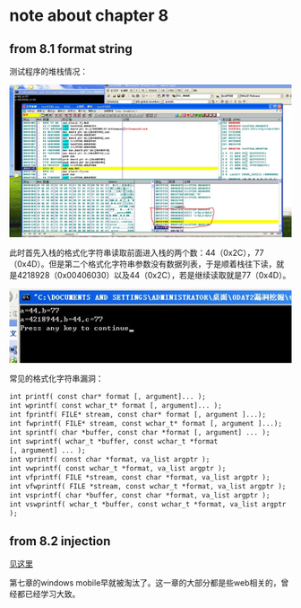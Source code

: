 # note about chapter 8
## from 8.1 format string
测试程序的堆栈情况：

![f_s1](./f_s1.JPG)

此时首先入栈的格式化字符串读取前面进入栈的两个数：44（0x2C），77（0x4D）。但是第二个格式化字符串参数没有数据列表，于是顺着栈往下读，就是4218928（0x00406030）以及44（0x2C），若是继续读取就是77（0x4D）。

![f_s2](./f_s2.JPG)

常见的格式化字符串漏洞：
```
int printf( const char* format [, argument]... );
int wprintf( const wchar_t* format [, argument]... );
int fprintf( FILE* stream, const char* format [, argument ]...);
int fwprintf( FILE* stream, const wchar_t* format [, argument ]...);
int sprintf( char *buffer, const char *format [, argument] ... );
int swprintf( wchar_t *buffer, const wchar_t *format
[, argument] ... );
int vprintf( const char *format, va_list argptr );
int vwprintf( const wchar_t *format, va_list argptr );
int vfprintf( FILE *stream, const char *format, va_list argptr );
int vfwprintf( FILE *stream, const wchar_t *format, va_list argptr );
int vsprintf( char *buffer, const char *format, va_list argptr );
int vswprintf( wchar_t *buffer, const wchar_t *format, va_list argptr );
```

## from 8.2 injection
[见这里](https://github.com/Ivoripuion/Thoughts/blob/master/web/sqlInjec_note.md)

第七章的windows mobile早就被淘汰了。这一章的大部分都是些web相关的，曾经都已经学习大致。
